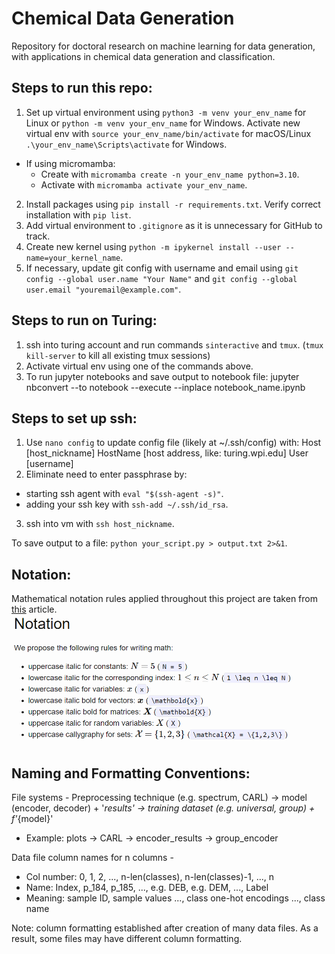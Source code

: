 # Chemical Data Generation
Repository for doctoral research on machine learning for data generation, with applications in chemical data generation and classification.

<!---
Notes on terminology:
Instead of lab-generated spectra - EXPERIMENTAL spectra
Instead of synthetic spectra - IN-SILICO spectra
Instead of machine - INSTRUMENT
--->
<!---
GitHub resources:
https://www.gitkraken.com/learn/git/git-flow
https://nvie.com/posts/a-successful-git-branching-model/
--->

## Steps to run this repo:
1. Set up virtual environment using ```python3 -m venv your_env_name``` for Linux or ```python -m venv your_env_name``` for Windows. Activate new virtual env with ```source your_env_name/bin/activate``` for macOS/Linux ```.\your_env_name\Scripts\activate``` for Windows. 
  - If using micromamba:
    - Create with ```micromamba create -n your_env_name python=3.10```.
    - Activate with ```micromamba activate your_env_name```.
<!-- 2. Make sure Python interpreter is pointing to: ```/path/to/your/project/venv/bin/python``` -->
2. Install packages using ```pip install -r requirements.txt```. Verify correct installation with ```pip list```.
3. Add virtual environment to ```.gitignore``` as it is unnecessary for GitHub to track.
4. Create new kernel using ```python -m ipykernel install --user --name=your_kernel_name```.
5. If necessary, update git config with username and email using ```git config --global user.name "Your Name"``` and ```git config --global user.email "youremail@example.com"```.

## Steps to run on Turing:
1. ssh into turing account and run commands ```sinteractive``` and ```tmux```.  (```tmux kill-server``` to kill all existing tmux sessions)
2. Activate virtual env using one of the commands above.
3. To run jupyter notebooks and save output to notebook file: jupyter nbconvert --to notebook --execute --inplace notebook_name.ipynb

## Steps to set up ssh:
1. Use ```nano config``` to update config file (likely at ~/.ssh/config) with:
  Host [host_nickname]
    HostName [host address, like: turing.wpi.edu]
    User [username]
2. Eliminate need to enter passphrase by:
* starting ssh agent with ```eval "$(ssh-agent -s)"```.
* adding your ssh key with ```ssh-add ~/.ssh/id_rsa```.
3. ssh into vm with ```ssh host_nickname```.

To save output to a file: ```python your_script.py > output.txt 2>&1```.
## Notation:
Mathematical notation rules applied throughout this project are taken from [this](https://wookai.github.io/paper-tips-and-tricks/math.html) article.
![Notation rules](images/notation_rules.png)

## Naming and Formatting Conventions:
File systems - Preprocessing technique (e.g. spectrum, CARL) -> model (encoder, decoder) + '_results' -> training dataset (e.g. universal, group) + f'_{model}'
  * Example: plots -> CARL -> encoder_results -> group_encoder

Data file column names for n columns - 
  * Col number:    0,    1,      2,   ..., n-len(classes), n-len(classes)-1, ...,     n
  * Name:        Index, p_184, p_185, ...,   e.g. DEB,        e.g. DEM,      ...,   Label 
  * Meaning: sample ID, sample values ...,      class one-hot encodings      ..., class name

  Note: column formatting established after creation of many data files. As a result, some files may have different column formatting.